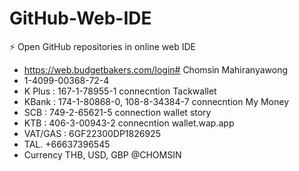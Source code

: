 # GitHub-Web-IDE
⚡ Open GitHub repositories in online web IDE

- https://web.budgetbakers.com/login# Chomsin Mahiranyawong
- 1-4099-00368-72-4 
- K Plus : 167-1-78955-1 connecntion Tackwallet
- KBank : 174-1-80868-0, 108-8-34384-7 connecntion My Money
- SCB : 749-2-65621-5 connection wallet story
- KTB : 406-3-00943-2 connecntion wallet.wap.app
- VAT/GAS : 6GF22300DP1826925
- TAL. +66637396545
- Currency THB, USD, GBP
  @CHOMSIN

